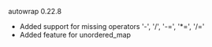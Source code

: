 autowrap 0.22.8
- Added support for missing operators '-', '/', '-=', '*=', '/='
- Added feature for unordered_map